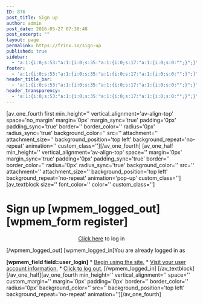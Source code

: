 ```yaml
---
ID: 876
post_title: Sign up
author: admin
post_date: 2016-05-27 07:38:48
post_excerpt: ""
layout: page
permalink: https://frinx.io/sign-up
published: true
sidebar:
  - 'a:1:{i:0;s:53:"a:1:{i:0;s:35:"a:1:{i:0;s:17:"a:1:{i:0;s:0:"";}";}";}";}'
footer:
  - 'a:1:{i:0;s:53:"a:1:{i:0;s:35:"a:1:{i:0;s:17:"a:1:{i:0;s:0:"";}";}";}";}'
header_title_bar:
  - 'a:1:{i:0;s:53:"a:1:{i:0;s:35:"a:1:{i:0;s:17:"a:1:{i:0;s:0:"";}";}";}";}'
header_transparency:
  - 'a:1:{i:0;s:53:"a:1:{i:0;s:35:"a:1:{i:0;s:17:"a:1:{i:0;s:0:"";}";}";}";}'
---
```

[av_one_fourth first min_height='' vertical_alignment='av-align-top' space='no_margin' margin='0px' margin_sync='true' padding='0px' padding_sync='true' border='' border_color='' radius='0px' radius_sync='true' background_color='' src='' attachment='' attachment_size='' background_position='top left' background_repeat='no-repeat' animation='' custom_class=''][/av_one_fourth] [av_one_half min_height='' vertical_alignment='av-align-top' space='' margin='0px' margin_sync='true' padding='0px' padding_sync='true' border='' border_color='' radius='0px' radius_sync='true' background_color='' src='' attachment='' attachment_size='' background_position='top left' background_repeat='no-repeat' animation='pop-up' custom_class=''] [av_textblock size='' font_color='' color='' custom_class='']

# Sign up [wpmem_logged_out] [wpmem_form register]

<p style="text-align: center">
  <a href="https://frinx.io/log-in">Click here</a> to log in
</p>

[/wpmem_logged_out] [wpmem_logged_in]You are already logged in as

**[wpmem_field field=user_login]** * [Begin using the site.][1] * [Visit your user account information.][2] * [Click to log out.][3] [/wpmem_logged_in] [/av_textblock] [/av_one_half][av_one_fourth min_height='' vertical_alignment='' space='' custom_margin='' margin='0px' padding='0px' border='' border_color='' radius='0px' background_color='' src='' background_position='top left' background_repeat='no-repeat' animation=''][/av_one_fourth]

 [1]: https://frinx.io
 [2]: https://frinx.io/user-account-2
 [3]: /sign-up?a=logout